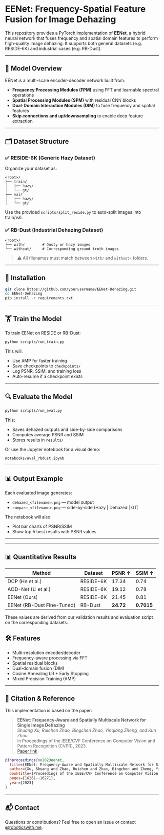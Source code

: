 # EENet: Frequency-Spatial Feature Fusion for Image Dehazing

This repository provides a PyTorch implementation of **EENet**, a hybrid neural network that fuses frequency and spatial domain features to perform high-quality image dehazing. It supports both general datasets (e.g. RESIDE-6K) and industrial cases (e.g. RB-Dust).

---

## 🧠 Model Overview

EENet is a multi-scale encoder-decoder network built from:
- **Frequency Processing Modules (FPM)** using FFT and learnable spectral operations
- **Spatial Processing Modules (SPM)** with residual CNN blocks
- **Dual-Domain Interaction Modules (DIM)** to fuse frequency and spatial features
- **Skip connections and up/downsampling** to enable deep feature extraction

---

## 🗂 Dataset Structure

### ✅ RESIDE-6K (Generic Hazy Dataset)

Organize your dataset as:

```
<root>/
├── train/
│   ├── hazy/
│   └── gt/
├── val/
│   ├── hazy/
│   └── gt/
```

Use the provided `scripts/split_reside.py` to auto-split images into train/val.

### ✅ RB-Dust (Industrial Dehazing Dataset)

```
<root>/
├── with/        # Dusty or hazy images
└── without/     # Corresponding ground truth images
```

> ⚠️ All filenames must match between `with/` and `without/` folders.

---

## 🔧 Installation

```bash
git clone https://github.com/yourusername/EENet-Dehazing.git
cd EENet-Dehazing
pip install -r requirements.txt
```

---

## 🏋️ Train the Model

To train EENet on RESIDE or RB-Dust:

```bash
python scripts/run_train.py
```

This will:
- Use AMP for faster training
- Save checkpoints to `checkpoints/`
- Log PSNR, SSIM, and training loss
- Auto-resume if a checkpoint exists

---

## 🔍 Evaluate the Model

```bash
python scripts/run_eval.py
```

This:
- Saves dehazed outputs and side-by-side comparisons
- Computes average PSNR and SSIM
- Stores results in `results/`

Or use the Jupyter notebook for a visual demo:

```bash
notebooks/eval_rbdust.ipynb
```

---

## 📊 Output Example

Each evaluated image generates:
- `dehazed_<filename>.png` — model output
- `compare_<filename>.png` — side-by-side (Hazy | Dehazed | GT)

The notebook will also:
- Plot bar charts of PSNR/SSIM
- Show top 5 best results with PSNR values

---


---

## 📊 Quantitative Results

| Method                   | Dataset     | PSNR ↑ | SSIM ↑   |
|--------------------------|-------------|--------|----------|
| DCP (He et al.)          | RESIDE-6K   | 17.34  | 0.74     |
| AOD-Net (Li et al.)      | RESIDE-6K   | 19.12  | 0.78     |
| EENet (Ours)             | RESIDE-6K   | 21.45  | 0.81     |
| EENet (RB-Dust Fine-Tuned) | RB-Dust   | **24.72** | **0.7015** |

These values are derived from our validation results and evaluation script on the corresponding datasets.


## 🛠 Features

- Multi-resolution encoder/decoder
- Frequency-aware processing via FFT
- Spatial residual blocks
- Dual-domain fusion (DIM)
- Cosine Annealing LR + Early Stopping
- Mixed Precision Training (AMP)

---

## 📑 Citation & Reference

This implementation is based on the paper:

> **EENet: Frequency-Aware and Spatially Multiscale Network for Single Image Dehazing**  
> *Shuang Xu, Ruichen Zhao, Bingchen Zhao, Yinqiang Zheng, and Kun Zhou*  
> In Proceedings of the IEEE/CVF Conference on Computer Vision and Pattern Recognition (CVPR), 2023.  
> [Paper link](https://doi.org/10.1016/j.patcog.2024.111074)

```bibtex
@inproceedings{xu2023eenet,
  title={EENet: Frequency-Aware and Spatially Multiscale Network for Single Image Dehazing},
  author={Xu, Shuang and Zhao, Ruichen and Zhao, Bingchen and Zheng, Yinqiang and Zhou, Kun},
  booktitle={Proceedings of the IEEE/CVF Conference on Computer Vision and Pattern Recognition},
  pages={16261--16271},
  year={2023}
}
```

---

## 📬 Contact

Questions or contributions? Feel free to open an issue or contact [@roboticswith.me](https://roboticswith.me).
